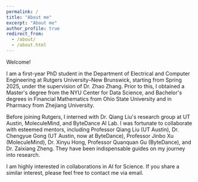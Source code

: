 ```yaml
---
permalink: /
title: "About me"
excerpt: "About me" 
author_profile: true
redirect_from: 
  - /about/
  - /about.html
---
```


Welcome!

I am a first-year PhD student in the Department of Electrical and Computer Engineering at Rutgers University–New Brunswick, starting from Spring 2025, under the supervision of Dr. Zhao Zhang. Prior to this, I obtained a Master's degree from the NYU Center for Data Science, and Bachelor's degrees in Financial Mathematics from Ohio State University and in Pharmacy from Zhejiang University.

Before joining Rutgers, I interned with Dr. Qiang Liu's research group at UT Austin, MoleculeMind, and ByteDance AI Lab. I was fortunate to collaborate with esteemed mentors, including Professor Qiang Liu (UT Austin), Dr. Chengyue Gong (UT Austin, now at ByteDance), Professor Jinbo Xu (MoleculeMind), Dr. Xinyu Hong, Professor Quanquan Gu (ByteDance), and Dr. Zaixiang Zheng. They have been indispensable guides on my journey into research.

I am highly interested in collaborations in AI for Science. If you share a similar interest, please feel free to contact me via email.
